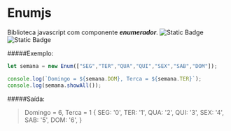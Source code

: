 # Enumjs

Biblioteca javascript com componente *__enumerador__*. ![Static Badge](https://img.shields.io/badge/version-0.1-green) ![Static Badge](https://img.shields.io/badge/status-beta-yellow)

#####Exemplo: 
```javascript
let semana = new Enum(["SEG","TER","QUA","QUI","SEX","SAB","DOM"]);

console.log(`Domingo = ${semana.DOM}, Terca = ${semana.TER}`);
console.log(semana.showAll());
```
#####Saída:

>Domingo = 6, Terca = 1
{
	SEG: '0',
	TER: '1',
	QUA: '2',
	QUI: '3',
	SEX: '4',
	SAB: '5',
	DOM: '6',
>}

